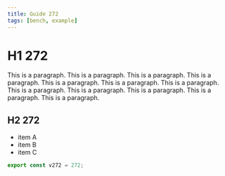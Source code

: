 ```yaml
---
title: Guide 272
tags: [bench, example]
---
```


# H1 272

This is a paragraph. This is a paragraph. This is a paragraph. This is a paragraph. This is a paragraph. This is a paragraph. This is a paragraph. This is a paragraph. This is a paragraph. This is a paragraph. This is a paragraph. This is a paragraph. 

## H2 272

- item A
- item B
- item C

```ts
export const v272 = 272;
```